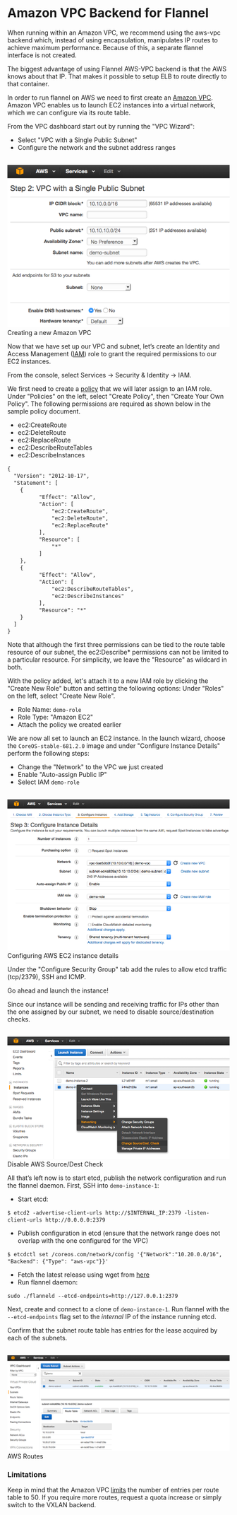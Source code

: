 # Amazon VPC Backend for Flannel

When running within an Amazon VPC, we recommend using the aws-vpc backend which, instead of using encapsulation, manipulates IP routes to achieve maximum performance. Because of this, a separate flannel interface is not created.

The biggest advantage of using Flannel AWS-VPC backend is that the AWS knows about that IP. That makes it possible to setup ELB to route directly to that container.

In order to run flannel on AWS we need to first create an [Amazon VPC](http://aws.amazon.com/vpc/).
Amazon VPC enables us to launch EC2 instances into a virtual network, which we can configure via its route table.

From the VPC dashboard start out by running the "VPC Wizard":

- Select "VPC with a Single Public Subnet"
- Configure the network and the subnet address ranges 

<br/>
<div class="row">
  <div class="col-lg-10 col-lg-offset-1 col-md-10 col-md-offset-1 col-sm-12 col-xs-12 co-m-screenshot">
    <a href="img/aws-vpc.png">
      <img src="img/aws-vpc.png" alt="New Amazon VPC" />
    </a>
  </div>
</div>
<div class="caption">Creating a new Amazon VPC</div>

Now that we have set up our VPC and subnet, let’s create an Identity and Access Management ([IAM](http://aws.amazon.com/iam/)) role to grant the required permissions to our EC2 instances. 

From the console, select Services -> Security & Identity -> IAM. 

We first need to create a [policy](http://docs.aws.amazon.com/IAM/latest/UserGuide/policies_overview.html) that we will later assign to an IAM role.
Under "Policies" on the left, select "Create Policy", then "Create Your Own Policy".
The following permissions are required as shown below in the sample policy document.

- ec2:CreateRoute
- ec2:DeleteRoute
- ec2:ReplaceRoute
- ec2:DescribeRouteTables
- ec2:DescribeInstances

```
{
  "Version": "2012-10-17",
  "Statement": [
    {
          "Effect": "Allow",
          "Action": [
              "ec2:CreateRoute",
              "ec2:DeleteRoute",
              "ec2:ReplaceRoute"
          ],
          "Resource": [
              "*"
          ]
    },
    {
          "Effect": "Allow",
          "Action": [
              "ec2:DescribeRouteTables",
              "ec2:DescribeInstances"
          ],
          "Resource": "*"
    }
  ]
}
```

Note that although the first three permissions can be tied to the route table resource of our subnet, the ec2:Describe\* permissions can not be limited to a particular resource.
For simplicity, we leave the "Resource" as wildcard in both. 

With the policy added, let's attach it to a new IAM role by clicking the "Create New Role" button and setting the following options:
Under "Roles" on the left, select "Create New Role".

- Role Name: `demo-role`
- Role Type: "Amazon EC2"
- Attach the policy we created earlier

We are now all set to launch an EC2 instance. 
In the launch wizard, choose the `CoreOS-stable-681.2.0` image and under "Configure Instance Details" perform the following steps:

- Change the "Network" to the VPC we just created
- Enable "Auto-assign Public IP"
- Select IAM `demo-role`

<br/>
<div class="row">
  <div class="col-lg-10 col-lg-offset-1 col-md-10 col-md-offset-1 col-sm-12 col-xs-12 co-m-screenshot">
    <a href="img/aws-instance-configuration.png" class="co-m-screenshot">
      <img src="img/aws-instance-configuration.png" alt="AWS EC2 Instance Details" />
    </a>
  </div>
</div>
<div class="caption">Configuring AWS EC2 instance details</div>

Under the "Configure Security Group" tab add the rules to allow etcd traffic (tcp/2379), SSH and ICMP.

Go ahead and launch the instance! 

Since our instance will be sending and receiving traffic for IPs other than the one assigned by our subnet, we need to disable source/destination checks. 

<br/>
<div class="row">
  <div class="col-lg-10 col-lg-offset-1 col-md-10 col-md-offset-1 col-sm-12 col-xs-12 co-m-screenshot">
    <a href="img/aws-src-dst-check.png" class="co-m-screenshot">
      <img src="img/aws-src-dst-check.png" alt="Disable AWS Source/Dest Check" />
    </a>
  </div>
</div>
<div class="caption">Disable AWS Source/Dest Check</div>

All that’s left now is to start etcd, publish the network configuration and run the flannel daemon. 
First, SSH into `demo-instance-1`:

- Start etcd:

```
$ etcd2 -advertise-client-urls http://$INTERNAL_IP:2379 -listen-client-urls http://0.0.0.0:2379
```
- Publish configuration in etcd (ensure that the network range does not overlap with the one configured for the VPC)

```
$ etcdctl set /coreos.com/network/config '{"Network":"10.20.0.0/16", "Backend": {"Type": "aws-vpc"}}'
```
- Fetch the latest release using wget from [here](https://github.com/coreos/flannel/releases/download/v0.5.0/flannel-0.5.0-linux-amd64.tar.gz)
- Run flannel daemon:

```
sudo ./flanneld --etcd-endpoints=http://127.0.0.1:2379
```

Next, create and connect to a clone of `demo-instance-1`.
Run flannel with the `--etcd-endpoints` flag set to the *internal* IP of the instance running etcd.

Confirm that the subnet route table has entries for the lease acquired by each of the subnets.

<br/>
<div class="row">
  <div class="col-lg-10 col-lg-offset-1 col-md-10 col-md-offset-1 col-sm-12 col-xs-12 co-m-screenshot">
    <a href="img/aws-routes.png" class="co-m-screenshot">
      <img src="img/aws-routes.png" alt="AWS Routes" />
    </a>
  </div>
</div>
<div class="caption">AWS Routes</div>

### Limitations

Keep in mind that the Amazon VPC [limits](http://docs.aws.amazon.com/AmazonVPC/latest/UserGuide/VPC_Appendix_Limits.html) the number of entries per route table to 50. If you require more routes, request a quota increase or simply switch to the VXLAN backend.
